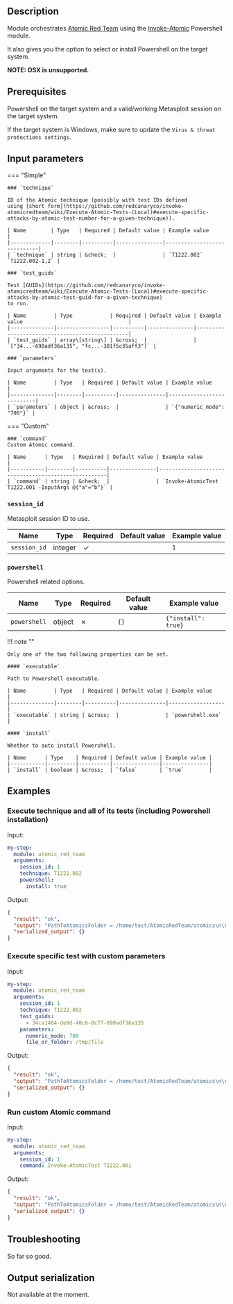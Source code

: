 ## Description
Module orchestrates [Atomic Red Team](https://github.com/redcanaryco/atomic-red-team) using the [Invoke-Atomic](https://github.com/redcanaryco/invoke-atomicredteam) Powershell module.

It also gives you the option to select or install Powershell on the target system.

**NOTE: OSX is unsupported.**

## Prerequisites
Powershell on the target system and a valid/working Metasploit session on the target system.

If the target system is Windows, make sure to update the `Virus & threat protections settings`.

## Input parameters

=== "Simple"

    ### `technique`
    
    ID of the Atomic technique (possibly with test IDs defined
    using [short form](https://github.com/redcanaryco/invoke-atomicredteam/wiki/Execute-Atomic-Tests-(Local)#execute-specific-attacks-by-atomic-test-number-for-a-given-technique)).
    
    | Name        | Type   | Required | Default value | Example value               |
    |-------------|--------|----------|---------------|-----------------------------|
    | `technique` | string | &check;  |               | `T1222.002` `T1222.002-1,2` |
    
    ### `test_guids`
    
    Test [GUIDs](https://github.com/redcanaryco/invoke-atomicredteam/wiki/Execute-Atomic-Tests-(Local)#execute-specific-attacks-by-atomic-test-guid-for-a-given-technique)
    to run.
    
    | Name         | Type            | Required | Default value | Example value                                  |
    |--------------|-----------------|----------|---------------|------------------------------------------------|
    | `test_guids` | array\[string\] | &cross;  |               | `["34...-690adf36a135", "fc...-381f5c35aff3"]` |
    
    ### `parameters`
    
    Input arguments for the test(s).
    
    | Name         | Type   | Required | Default value | Example value             |
    |--------------|--------|----------|---------------|---------------------------|
    | `parameters` | object | &cross;  |               | `{"numeric_mode": "700"}` |

=== "Custom"

    ### `command`
    Custom Atomic command.

    | Name      | Type   | Required | Default value | Example value                                       |
    |-----------|--------|----------|---------------|-----------------------------------------------------|
    | `command` | string | &check;  |               | `Invoke-AtomicTest T1222.001 -InputArgs @{"a"="b"}` |

### `session_id`

Metasploit session ID to use.

| Name         | Type    | Required | Default value | Example value |
|--------------|---------|----------|---------------|---------------|
| `session_id` | integer | &check;  |               | `1`           |

### `powershell`

Powershell related options.

| Name         | Type   | Required | Default value | Example value       |
|--------------|--------|----------|---------------|---------------------|
| `powershell` | object | &cross;  | `{}`          | `{"install": true}` |

!!! note ""

    Only one of the two following properties can be set.

    #### `executable`
    
    Path to Powershell executable.
    
    | Name         | Type   | Required | Default value | Example value    |
    |--------------|--------|----------|---------------|------------------|
    | `executable` | string | &cross;  |               | `powershell.exe` |
    
    #### `install`
    
    Whether to auto install Powershell.
    
    | Name      | Type    | Required | Default value | Example value |
    |-----------|---------|----------|---------------|---------------|
    | `install` | boolean | &cross;  | `false`       | `true`        |

## Examples

### Execute technique and all of its tests (including Powershell installation)

Input:
```yaml
my-step:
  module: atomic_red_team
  arguments:
    session_id: 1
    technique: T1222.002
    powershell:
      install: true

```

Output:

```json
{
  "result": "ok",
  "output": "PathToAtomicsFolder = /home/test/AtomicRedTeam/atomics\n\nExecuting test: T1222.002-1 chmod - Change file or folder mode (numeric mode)\nchmod: cannot access '/tmp/AtomicRedTeam/atomics/T1222.002': No such file or directory\nExit code: 1\nDone executing test: T1222.002-1 chmod - Change file or folder mode (numeric mode)\n", 
  "serialized_output": {}
}
```

### Execute specific test with custom parameters

Input:
```yaml
my-step:
  module: atomic_red_team
  arguments:
    session_id: 1
    technique: T1222.002
    test_guids: 
      - 34ca1464-de9d-40c6-8c77-690adf36a135
    parameters:
      numeric_mode: 700
      file_or_folder: /tmp/file

```

Output:

```json
{
  "result": "ok",
  "output": "PathToAtomicsFolder = /home/test/AtomicRedTeam/atomics\n\nExecuting test: T1222.002-1 chmod - Change file or folder mode (numeric mode)\nchmod: cannot access '/tmp/AtomicRedTeam/atomics/T1222.002': No such file or directory\nExit code: 1\nDone executing test: T1222.002-1 chmod - Change file or folder mode (numeric mode)\n", 
  "serialized_output": {}
}
```

### Run custom Atomic command

Input:
```yaml
my-step:
  module: atomic_red_team
  arguments:
    session_id: 1
    command: Invoke-AtomicTest T1222.001

```

Output:

```json
{
  "result": "ok",
  "output": "PathToAtomicsFolder = /home/test/AtomicRedTeam/atomics\n\nExecuting test: T1222.002-1 chmod - Change file or folder mode (numeric mode)\nchmod: cannot access '/tmp/AtomicRedTeam/atomics/T1222.002': No such file or directory\nExit code: 1\nDone executing test: T1222.002-1 chmod - Change file or folder mode (numeric mode)\n", 
  "serialized_output": {}
}
```

## Troubleshooting
So far so good.

## Output serialization
Not available at the moment.
